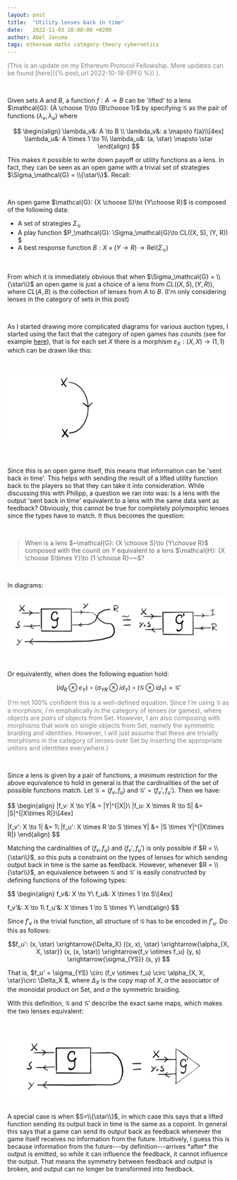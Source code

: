 ```yaml
---
layout: post
title:  "Utility lenses back in time"
date:   2022-11-03 10:00:00 +0200
author: Abel Jansma
tags: ethereum maths category-theory cybernetics
---
```

<span style="color:grey">(This is an update on my Ethereum Protocol Fellowship. More updates can be found [here]({% post_url 2022-10-18-EPF0 %}) ).</span>

<br>

Given sets $A$ and $B$, a function $f: A \to B$ can be 'lifted' to a lens $\mathcal{G}: {A \choose 1}\to {B\choose 1}$ by specifying $\mathcal{G}$ as the pair of functions $(\lambda_v, \lambda_u)$ where 

$$
\begin{align}
    \lambda_v&: A \to B \\
    \lambda_v&: a \mapsto f(a)\\[4ex]
    \lambda_u&: A \times 1 \to 1\\
    \lambda_u&: (a, \star) \mapsto \star
\end{align}
$$

This makes it possible to write down payoff or utility functions as a lens. In fact, they can be seen as an open game with a trivial set of strategies $\Sigma_\mathcal{G} = \\{\star\\}$. Recall:

<br>

An open game $\mathcal{G}: {X \choose S}\to {Y\choose R}$ is composed of the following data:

- A set of strategies $\Sigma_\mathcal{G}$
- A play function $P_\mathcal{G}: \Sigma_\mathcal{G}\to CL((X, S), (Y, R)) $
- A best response function $B: X \times (Y \to R) \to \text{Rel}( \Sigma_\mathcal{G})$

<br>

From which it is immediately obvious that when $\Sigma_\mathcal{G} = \\{\star\\}$ an open game is just a choice of a lens from $CL((X, S), (Y, R))$, where $CL(A,  B)$ is the collection of lenses from $A$ to $B$. (I'm only considering lenses in the category of sets in this post)

<br>

As I started drawing more complicated diagrams for various auction types, I started using the fact that the category of open games has *counits* (see for example [here](https://arxiv.org/abs/1704.02230)), that is for each set $X$ there is a morphism $\varepsilon_X : (X, X) \to (1, 1)$ which can be drawn like this:

<br>

![](/assets/img_EPF/counit.png)

<br>

Since this is an open game itself, this means that information can be 'sent back in time'. This helps with sending the result of a lifted utility function back to the players so that they can take it into consideration. While discussing this with Philipp, a question we ran into was: Is a lens with the output 'sent back in time' equivalent to a lens with the same data sent as feedback? Obviously, this cannot be true for completely polymorphic lenses since the types have to match. It thus becomes the question: 

<br>

> When is a lens $~\mathcal{G}: {X \choose S}\to {Y\choose R}$ composed with the counit on $Y$ equivalent to a lens $\mathcal{H}: {X \choose S\times Y}\to {1 \choose R}~~$?

<br>

In diagrams:
<br>

![](/assets/img_EPF/lens_feedback_full.png)

<br>
Or equivalently, when does the following equation hold:

$$ (id_R \otimes \varepsilon_Y) \circ (\sigma_{YR} \otimes id_Y) \circ (\mathcal{G} \otimes id_Y) = \mathcal{G'}$$


<span style="color:grey">(I'm not 100% confident this is a well-defined equation. Since I'm using $\mathcal{G}$ as a morphism, i'm emphatically in the category of lenses (or games), where objects are *pairs* of objects from Set. However, I am also composing with morphisms that work on single objects from Set, namely the symmetric braiding and identities. However, I will just assume that these are trivially morphisms in the category of lenses over Set by inserting the appropriate unitors and identities everywhere.)</span>

<br>

Since a lens is given by a pair of functions, a minimum restriction for the above equivalence to hold in general is that the cardinalities of the set of possible functions match. Let $\mathcal{G} = (f_v, f_u)$ and $\mathcal{G'} = (f_v', f_u')$. Then we have:

$$
\begin{align}
|f_v: X \to Y|& = |Y|^{|X|}\\
|f_u: X \times R \to S| &= |S|^{|X\times R|}\\[4ex]

|f_v': X \to 1| &= 1\\
|f_u': X \times R \to S \times Y| &= |S \times Y|^{|X\times R|}
\end{align}
$$

Matching the cardinalities of $(f_v, f_u)$ and $(f_v', f_u')$ is only possible if $R = \\{\star\\}$, so this puts a constraint on the types of lenses for which sending output back in time is the same as feedback. However, whenever $R = \\{\star\\}$, an equivalence between $\mathcal{G}$ and $\mathcal{G'}$ is easily constructed by defining functions of the following types:

$$
\begin{align}
f_v&: X \to Y\\
f_u&: X \times 1 \to S\\[4ex]

f_v'&: X \to 1\\
f_u'&: X \times 1 \to S \times Y\\
\end{align}
$$

Since $f'_v$ is the trivial function, all structure of $\mathcal{G}$ has to be encoded in $f'_u$. Do this as follows:

$$f_u': (x, \star) \xrightarrow{\Delta_X} ((x, x), \star) \xrightarrow{\alpha_{X, X, \star}} (x, (x, \star)) \xrightarrow{f_v \otimes f_u} (y, s) \xrightarrow{\sigma_{YS}} (s, y) $$

That is, $f_u' = \sigma_{YS} \circ (f_v \otimes f_u) \circ \alpha_{X, X, \star}\circ \Delta_X $, where $\Delta_X$ is the copy map of $X$, $\alpha$ the associator of the monoidal product on Set, and $\sigma$ the symmetric braiding.

With this definition, $\mathcal{G}$ and $\mathcal{G}'$ describe the exact same maps, which makes the two lenses equivalent:

<br>

![](/assets/img_EPF/lens_feedback_final.png)

<br>
A special case is when $S=\\{\star\\}$, in which case this says that a lifted function sending its output back in time is the same as a copoint. In general this says that a game can send its output back as feedback whenever the game itself receives no information from the future. Intuitively, I guess this is because information from the future---by definition---arrives *after* the output is emitted, so while it can influence the feedback, it cannot influence the output. That means the symmetry between feedback and output is broken, and output can no longer be transformed into feedback.
<br>

